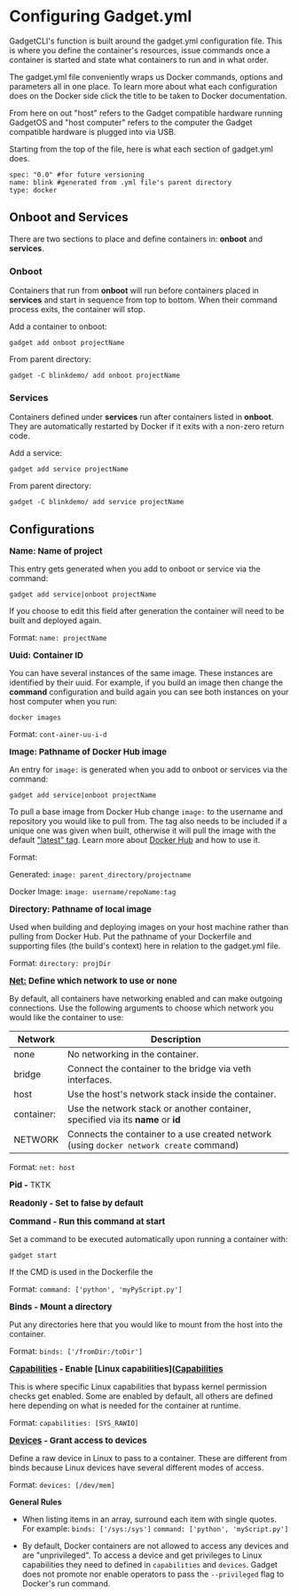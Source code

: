 # Configuring Gadget.yml

GadgetCLI's function is built around the gadget.yml configuration file. This is where you define the container's resources, issue commands once a container is started and state what containers to run and in what order. 

The gadget.yml file conveniently wraps us Docker commands, options and parameters all in one place. To learn more about what each configuration does on the Docker side click the title to be taken to Docker documentation.

From here on out "host" refers to the Gadget compatible hardware running GadgetOS and "host computer" refers to the computer the Gadget compatible hardware is plugged into via USB.

Starting from the top of the file, here is what each section of gadget.yml does. 

```
spec: "0.0" #for future versioning
name: blink #generated from .yml file's parent directory 
type: docker 
```

## Onboot and Services

There are two sections to place and define containers in: **onboot** and **services**. 

### Onboot

Containers that run from **onboot** will run before containers placed in **services** and start in sequence from top to bottom. When their command process exits, the container will stop. 

Add a container to onboot:

```
gadget add onboot projectName
```
	
From parent directory:
	
```
gadget -C blinkdemo/ add onboot projectName
```


### Services

Containers defined under **services** run after containers listed in **onboot**. They are automatically restarted by Docker if it exits with a non-zero return code. 

Add a service:

```
gadget add service projectName
```
	
From parent directory:
	
```
gadget -C blinkdemo/ add service projectName
```

## Configurations

<span style="font-size: 15px">**Name: Name of project**</span>

This entry gets generated when you add to onboot or service via the command:

```	
gadget add service|onboot projectName
``` 
	
If you choose to edit this field after generation the container will need to be built and deployed again.

Format: `name: projectName`

<span style="font-size: 15px">**Uuid: Container ID**</span>

You can have several instances of the same image. These instances are identified by their uuid. For example, if you build an image then change the **command** configuration and build again you can see both instances on your host computer when you run:
	
```
docker images
```
Format: `cont-ainer-uu-i-d`	

<span style="font-size: 15px">**Image: Pathname of Docker Hub image**</span>

An entry for `image:` is generated when you add to onboot or services via the command:

```
gadget add service|onboot projectName
```
	
To pull a base image from Docker Hub change `image:` to the username and repository you would like to pull from. The tag also needs to be included if a unique one was given when built, otherwise it will pull the image with the default ["latest" tag](https://docs.docker.com/get-started/part2/#tag-the-image). Learn more about [Docker Hub](https://docs.docker.com/docker-hub/) and how to use it.

Format:

Generated: `image: parent_directory/projectname`

Docker Image: `image: username/repoName:tag`
	
<span style="font-size: 15px">**Directory: Pathname of local image**</span>

Used when building and deploying images on your host machine rather than pulling from Docker Hub. Put the pathname of your Dockerfile and supporting files (the build's context) here in relation to the gadget.yml file. 

Format: `directory: projDir`
	
<span style="font-size: 15px">**[Net:](https://docs.docker.com/engine/reference/run/#network-settings) Define which network to use or none**</span>

By default, all containers have networking enabled and can make outgoing connections. Use the following arguments to choose which network you would like the container to use:

| Network                | Description                                                                             |
|------------------------|-----------------------------------------------------------------------------------------|
| none                   | No networking in the container.                                                         |
| bridge                 | Connect the container to the bridge via veth interfaces.                                |
| host                   | Use the host's network stack inside the container.                                      |
| container: <name-UUID> | Use the network stack or another container, specified via its __name__ or __id__        |
| NETWORK                | Connects the container to a use created network (using `docker network create` command) |

Format: `net: host`  

<span style="font-size: 15px">**Pid -**</span> TKTK

<span style="font-size: 15px">**Readonly - Set to false by default**</span>

<span style="font-size: 15px">**Command - Run this command at start**</span>
	
Set a command to be executed automatically upon running a container with:
```
gadget start
```
If the CMD is used in the Dockerfile the 

Format: `command: ['python', 'myPyScript.py']`
	
<span style="font-size: 15px">**Binds - Mount a directory**</span> 
	
Put any directories here that you would like to mount from the host into the container. 

Format: `binds: ['/fromDir:/toDir']`

<span style="font-size: 15px">**[Capabilities](https://docs.docker.com/engine/reference/run/#runtime-privilege-and-linux-capabilities) - Enable [Linux capabilities]([Capabilities](http://man7.org/linux/man-pages/man7/capabilities.7.html)**</span>
	
This is where specific Linux capabilities that bypass kernel permission checks get enabled. Some are enabled by default, all others are defined here depending on what is needed for the container at runtime.

Format: `capabilities: [SYS_RAWIO]`

<span style="font-size: 15px">**[Devices](https://docs.docker.com/engine/reference/run/#runtime-privilege-and-linux-capabilities) - Grant access to devices**</span>
	
Define a raw device in Linux to pass to a container. These are different from binds because Linux devices have several different modes of access.

Format: `devices: [/dev/mem]`

**General Rules**

* When listing items in an array, surround each item with single quotes. For example:
	`binds: ['/sys:/sys']`
	`command: ['python', 'myScript.py']`
	
* By default, Docker containers are not allowed to access any devices and are "unprivileged". To access a device and get privileges to Linux capabilities they need to defined in `capabilities` and `devices`. Gadget does not promote nor enable operators to pass the `--privileged` flag to Docker's run command.




